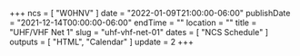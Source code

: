 +++
ncs = [ "W0HNV" ]
date = "2022-01-09T21:00:00-06:00"
publishDate = "2021-12-14T00:00:00-06:00"
endTime = ""
location = ""
title = "UHF/VHF Net 1"
slug = "uhf-vhf-net-01"
dates = [ "NCS Schedule" ]
outputs = [ "HTML", "Calendar" ]
update = 2
+++
